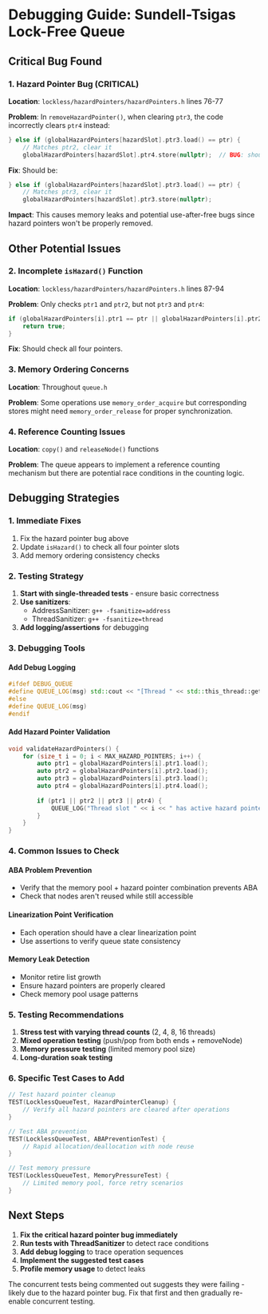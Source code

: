 # Debugging Guide: Sundell-Tsigas Lock-Free Queue

## Critical Bug Found

### 1. Hazard Pointer Bug (CRITICAL)
**Location**: `lockless/hazardPointers/hazardPointers.h` lines 76-77

**Problem**: In `removeHazardPointer()`, when clearing `ptr3`, the code incorrectly clears `ptr4` instead:
```cpp
} else if (globalHazardPointers[hazardSlot].ptr3.load() == ptr) {
    // Matches ptr2, clear it
    globalHazardPointers[hazardSlot].ptr4.store(nullptr);  // BUG: should be ptr3
```

**Fix**: Should be:
```cpp
} else if (globalHazardPointers[hazardSlot].ptr3.load() == ptr) {
    // Matches ptr3, clear it
    globalHazardPointers[hazardSlot].ptr3.store(nullptr);
```

**Impact**: This causes memory leaks and potential use-after-free bugs since hazard pointers won't be properly removed.

## Other Potential Issues

### 2. Incomplete `isHazard()` Function
**Location**: `lockless/hazardPointers/hazardPointers.h` lines 87-94

**Problem**: Only checks `ptr1` and `ptr2`, but not `ptr3` and `ptr4`:
```cpp
if (globalHazardPointers[i].ptr1 == ptr || globalHazardPointers[i].ptr2 == ptr) {
    return true;
}
```

**Fix**: Should check all four pointers.

### 3. Memory Ordering Concerns
**Location**: Throughout `queue.h`

**Problem**: Some operations use `memory_order_acquire` but corresponding stores might need `memory_order_release` for proper synchronization.

### 4. Reference Counting Issues
**Location**: `copy()` and `releaseNode()` functions

**Problem**: The queue appears to implement a reference counting mechanism but there are potential race conditions in the counting logic.

## Debugging Strategies

### 1. Immediate Fixes
1. Fix the hazard pointer bug above
2. Update `isHazard()` to check all four pointer slots
3. Add memory ordering consistency checks

### 2. Testing Strategy
1. **Start with single-threaded tests** - ensure basic correctness
2. **Use sanitizers**:
   - AddressSanitizer: `g++ -fsanitize=address`
   - ThreadSanitizer: `g++ -fsanitize=thread`
3. **Add logging/assertions** for debugging

### 3. Debugging Tools

#### Add Debug Logging
```cpp
#ifdef DEBUG_QUEUE
#define QUEUE_LOG(msg) std::cout << "[Thread " << std::this_thread::get_id() << "] " << msg << std::endl
#else
#define QUEUE_LOG(msg)
#endif
```

#### Add Hazard Pointer Validation
```cpp
void validateHazardPointers() {
    for (size_t i = 0; i < MAX_HAZARD_POINTERS; i++) {
        auto ptr1 = globalHazardPointers[i].ptr1.load();
        auto ptr2 = globalHazardPointers[i].ptr2.load();
        auto ptr3 = globalHazardPointers[i].ptr3.load();
        auto ptr4 = globalHazardPointers[i].ptr4.load();
        
        if (ptr1 || ptr2 || ptr3 || ptr4) {
            QUEUE_LOG("Thread slot " << i << " has active hazard pointers");
        }
    }
}
```

### 4. Common Issues to Check

#### ABA Problem Prevention
- Verify that the memory pool + hazard pointer combination prevents ABA
- Check that nodes aren't reused while still accessible

#### Linearization Point Verification
- Each operation should have a clear linearization point
- Use assertions to verify queue state consistency

#### Memory Leak Detection
- Monitor retire list growth
- Ensure hazard pointers are properly cleared
- Check memory pool usage patterns

### 5. Testing Recommendations

1. **Stress test with varying thread counts** (2, 4, 8, 16 threads)
2. **Mixed operation testing** (push/pop from both ends + removeNode)
3. **Memory pressure testing** (limited memory pool size)
4. **Long-duration soak testing**

### 6. Specific Test Cases to Add

```cpp
// Test hazard pointer cleanup
TEST(LocklessQueueTest, HazardPointerCleanup) {
    // Verify all hazard pointers are cleared after operations
}

// Test ABA prevention
TEST(LocklessQueueTest, ABAPreventionTest) {
    // Rapid allocation/deallocation with node reuse
}

// Test memory pressure
TEST(LocklessQueueTest, MemoryPressureTest) {
    // Limited memory pool, force retry scenarios
}
```

## Next Steps

1. **Fix the critical hazard pointer bug immediately**
2. **Run tests with ThreadSanitizer** to detect race conditions
3. **Add debug logging** to trace operation sequences
4. **Implement the suggested test cases**
5. **Profile memory usage** to detect leaks

The concurrent tests being commented out suggests they were failing - likely due to the hazard pointer bug. Fix that first and then gradually re-enable concurrent testing.